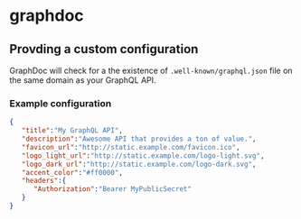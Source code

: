 # graphdoc

## Provding a custom configuration

GraphDoc will check for a the existence of `.well-known/graphql.json` file on the same domain as your GraphQL API. 

### Example configuration

```json
{
   "title":"My GraphQL API",
   "description":"Awesome API that provides a ton of value.",
   "favicon_url":"http://static.example.com/favicon.ico",
   "logo_light_url":"http://static.example.com/logo-light.svg",
   "logo_dark_url":"http://static.example.com/logo-dark.svg",
   "accent_color":"#ff0000",
   "headers":{
      "Authorization":"Bearer MyPublicSecret"
   }
}
```
